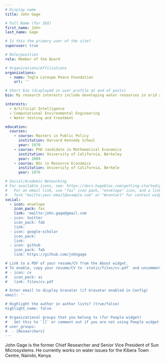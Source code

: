 ```yaml
---
# Display name
title: John Gage

# Full Name (for SEO)
first_name: John
last_name: Gage

# Is this the primary user of the site?
superuser: true

# Role/position
role: Member of the Board

# Organizations/Affiliations
organizations:
  - name: Tegla Loroupe Peace Foundation
    url: ''

# Short bio (displayed in user profile at end of posts)
bio: My research interests include developing water resources in arid areas, large language models in endangered cultures, and distributed fiber optic sensing

interests:
  - Artificial Intelligence
  - Computational Environmental Engineering
  - Water testing and treatment

education:
  courses:
    - course: Masters in Public Policy
      institution: Harvard Kennedy School
      year: 1970
    - course: PhD candidate in Mathematical Economics
      institution: University of California, Berkeley
      year: 2009
    - course: BSc in Resource Economics
      institution: University of California, Berkele
      year: 1976

# Social/Academic Networking
# For available icons, see: https://docs.hugoblox.com/getting-started/page-builder/#icons
#   For an email link, use "fas" icon pack, "envelope" icon, and a link in the
#   form "mailto:your-email@example.com" or "#contact" for contact widget.
social:
  - icon: envelope
    icon_pack: fas
    link: 'mailto:john.gage@gmail.com
  - icon: twitter
    icon_pack: fab
    link: 
  - icon: google-scholar
    icon_pack: 
    link: 
  - icon: github
    icon_pack: fab
    link: https://github.com/johngage

# Link to a PDF of your resume/CV from the About widget.
# To enable, copy your resume/CV to `static/files/cv.pdf` and uncomment the lines below.
# - icon: cv
#   icon_pack: ai
#   link: files/cv.pdf

# Enter email to display Gravatar (if Gravatar enabled in Config)
email: ''

# Highlight the author in author lists? (true/false)
highlight_name: false

# Organizational groups that you belong to (for People widget)
#   Set this to `[]` or comment out if you are not using People widget.
# user_groups:
#  - [Researchers]
---
```


John Gage is the former Chief Researcher and Senior Vice President of Sun Microsystems. He currently works on water issues for the Kibera Town Centre, Nairobi, Kenya.
